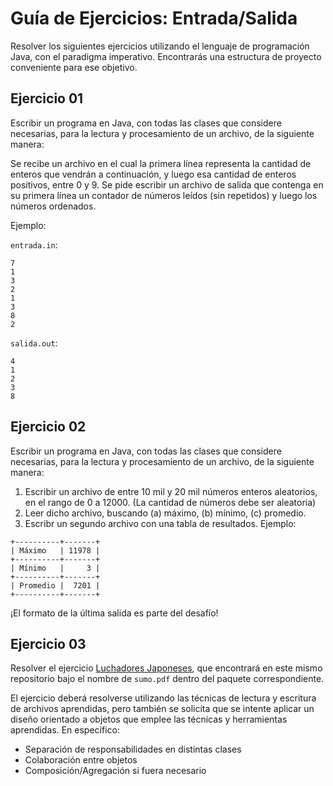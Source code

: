 # Guía de Ejercicios: Entrada/Salida

Resolver los siguientes ejercicios utilizando el lenguaje de programación Java, con el paradigma imperativo.
Encontrarás una estructura de proyecto conveniente para ese objetivo.

## Ejercicio 01

Escribir un programa en Java, con todas las clases que considere necesarias, para la lectura y procesamiento de un archivo, de la siguiente manera:

Se recibe un archivo en el cual la primera línea representa la cantidad de enteros que vendrán a continuación, y luego esa cantidad de enteros positivos, entre 0 y 9.
Se pide escribir un archivo de salida que contenga en su primera línea un contador de números leídos (sin repetidos) y luego los números ordenados.

Ejemplo:

`entrada.in`:

```
7
1
3
2
1
3
8
2
```

`salida.out`:

```
4
1
2
3
8
```

## Ejercicio 02

Escribir un programa en Java, con todas las clases que considere necesarias, para la lectura y procesamiento de un archivo, de la siguiente manera:

1. Escribir un archivo de entre 10 mil y 20 mil números enteros aleatorios, en el rango de 0 a 12000. (La cantidad de números debe ser aleatoria)
2. Leer dicho archivo, buscando (a) máximo, (b) mínimo, (c) promedio.
3. Escribr un segundo archivo con una tabla de resultados. Ejemplo:

```
+----------+-------+
| Máximo   | 11978 |
+----------+-------+
| Mínimo   |     3 |
+----------+-------+
| Promedio |  7201 |
+----------+-------+
```

¡El formato de la última salida es parte del desafío!

## Ejercicio 03

Resolver el ejercicio [Luchadores Japoneses](https://github.com/paradigmas-de-programacion/guia-entrada-salida/blob/master/src/edu/unlam/paradigmas/entradasalida/ej03/sumo.pdf), que encontrará en este mismo repositorio bajo el nombre de `sumo.pdf` dentro del paquete correspondiente.

El ejercicio deberá resolverse utilizando las técnicas de lectura y escritura de archivos aprendidas, pero también se solicita que se intente aplicar un diseño orientado a objetos que emplee las técnicas y herramientas aprendidas. En específico:
- Separación de responsabilidades en distintas clases
- Colaboración entre objetos
- Composición/Agregación si fuera necesario

